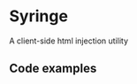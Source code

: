 # Syringe
A client-side html injection utility

## Code examples

<div sinject=“http://www.someplace.com/header.html”>

<script>sinject(http://www.someplace.com/header.html);</script>
